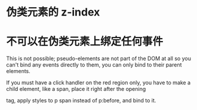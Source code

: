 # 伪类元素的 z-index



# 不可以在伪类元素上绑定任何事件



This is not possible; pseudo-elements are not part of the DOM at all so you can't bind any events directly to them, you can only bind to their parent elements.

If you must have a click handler on the red region only, you have to make a child element, like a span, place it right after the opening <p> tag, apply styles to p span instead of p:before, and bind to it.
